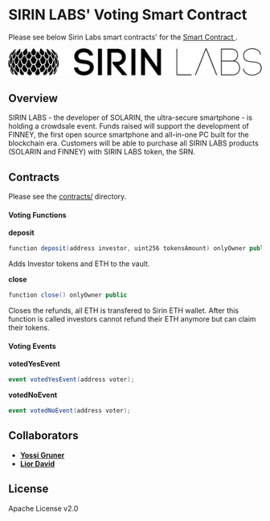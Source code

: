 # SIRIN LABS' Voting Smart Contract

Please see below Sirin Labs smart contracts' for the [Smart Contract ][sirinlabs].

![SirinLabs Logo](images/logo.png)

## Overview
SIRIN LABS - the developer of SOLARIN, the ultra-secure smartphone - is holding a crowdsale event. Funds raised	will	support	the	development	of	FINNEY,	the	first	open	source	smartphone	and	all-in-one	PC built for the blockchain era. Customers will be able to purchase all SIRIN LABS products (SOLARIN and FINNEY) with SIRIN LABS token, the SRN.

## Contracts

Please see the [contracts/](contracts) directory.

#### Voting Functions

**deposit**
```cs
function deposit(address investor, uint256 tokensAmount) onlyOwner public payable
```
Adds Investor tokens and ETH to the vault.

**close**
```cs
function close() onlyOwner public
```
Closes the refunds, all ETH is transfered to Sirin ETH wallet.
After this function is called investors cannot refund their ETH anymore but can claim their tokens.

#### Voting Events

**votedYesEvent**
```cs
event votedYesEvent(address voter);
```

**votedNoEvent**
```cs
event votedNoEvent(address voter);
```

## Collaborators

* **[Yossi Gruner](https://github.com/yossigruner)**
* **[Lior David](https://github.com/liordavid)**


## License

Apache License v2.0


[sirinlabs]: https://www.sirinlabs.com
